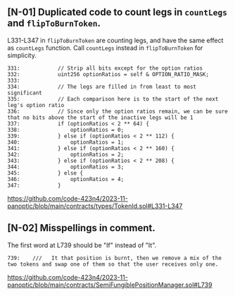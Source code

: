 ## [N-01] Duplicated code to count legs in `countLegs` and `flipToBurnToken`.
L331-L347 in `flipToBurnToken` are counting legs, and have the same effect as `countLegs` function. Call `countLegs` instead in `flipToBurnToken` for simplicity.
```solidity
331:            // Strip all bits except for the option ratios
332:            uint256 optionRatios = self & OPTION_RATIO_MASK;
333:
334:            // The legs are filled in from least to most significant
335:            // Each comparison here is to the start of the next leg's option ratio
336:            // Since only the option ratios remain, we can be sure that no bits above the start of the inactive legs will be 1
337:            if (optionRatios < 2 ** 64) {
338:                optionRatios = 0;
339:            } else if (optionRatios < 2 ** 112) {
340:                optionRatios = 1;
341:            } else if (optionRatios < 2 ** 160) {
342:                optionRatios = 2;
343:            } else if (optionRatios < 2 ** 208) {
344:                optionRatios = 3;
345:            } else {
346:                optionRatios = 4;
347:            }
```
https://github.com/code-423n4/2023-11-panoptic/blob/main/contracts/types/TokenId.sol#L331-L347

## [N-02] Misspellings in comment.
The first word at L739 should be "If" instead of "It".
```solidity
739:    ///   It that position is burnt, then we remove a mix of the two tokens and swap one of them so that the user receives only one.
```
https://github.com/code-423n4/2023-11-panoptic/blob/main/contracts/SemiFungiblePositionManager.sol#L739